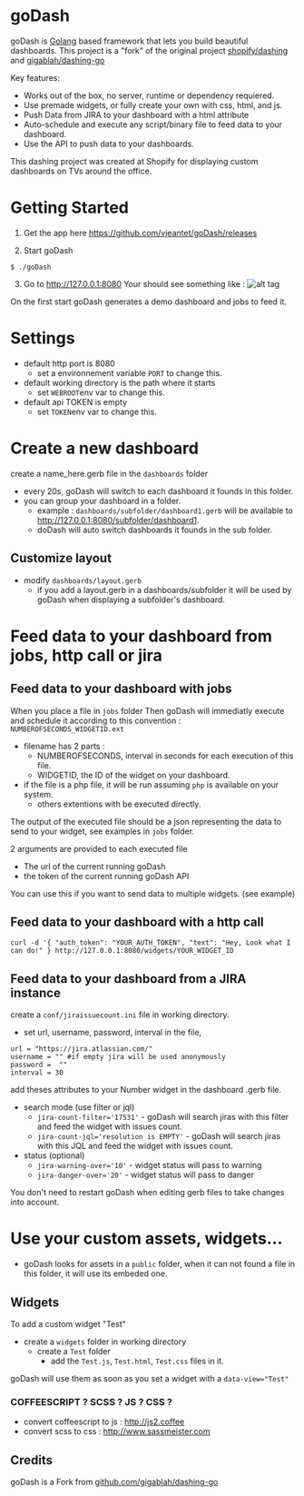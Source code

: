 goDash
==========

goDash is [Golang][1] based framework that lets you build beautiful dashboards.
This project is a "fork" of the original project [shopify/dashing][2] and [gigablah/dashing-go][3]


Key features:

* Works out of the box, no server, runtime or dependency requiered.
* Use premade widgets, or fully create your own with css, html, and js.
* Push Data from JIRA to your dashboard with a html attribute
* Auto-schedule and execute any script/binary file to feed data to your dashboard.
* Use the API to push data to your dashboards.

This dashing project was created at Shopify for displaying custom dashboards on TVs around the office.

# Getting Started
1. Get the app here https://github.com/vjeantet/goDash/releases

2. Start goDash
```
$ ./goDash
```

3. Go to http://127.0.0.1:8080
	Your should see something like : 
	![alt tag](https://raw.githubusercontent.com/vjeantet/goDash/master/screenshot.png)	


On the first start goDash generates a demo dashboard and jobs to feed it.

# Settings
* default http port is 8080
	* set a environnement variable ```PORT``` to change this.
* default working directory is the path where it starts
	* set ```WEBROOT```env var to change this.
* default api TOKEN is empty
	* set ```TOKEN```env var to change this.


# Create a new dashboard
create a name_here.gerb file in the ```dashboards``` folder

* every 20s, goDash will switch to each dashboard it founds in this folder.
* you can group your dashboard in a folder.
	* example : ```dashboards/subfolder/dashboard1.gerb```  will be available to http://127.0.0.1:8080/subfolder/dashboard1. 
	* doDash will auto switch dashboards it founds in the sub folder.

## Customize layout
* modify ```dashboards/layout.gerb```
	* if you add a layout.gerb in a dashboards/subfolder it will be used by goDash when displaying a subfolder's dashboard.


# Feed data to your dashboard from jobs, http call or jira

## Feed data to your dashboard with jobs
When you place a file in ```jobs``` folder Then goDash will immediatly execute and schedule it according to this convention : ```NUMBEROFSECONDS_WIDGETID.ext```
* filename has 2 parts :
	* NUMBEROFSECONDS,  interval in seconds for each execution of this file.
	* WIDGETID, the ID of the widget on your dashboard.
* if the file is a php file, it will be run assuming ```php``` is available on your system.
	* others extentions with be executed directly.

The output of the executed file should be a json representing the data to send to your widget, see examples in ```jobs``` folder.

2 arguments are provided to each executed file
* The url of the current running goDash
* the token of the current running goDash API

You can use this if you want to send data to multiple widgets. (see example)

## Feed data to your dashboard with a http call
```
curl -d '{ "auth_token": "YOUR_AUTH_TOKEN", "text": "Hey, Look what I can do!" } http://127.0.0.1:8080/widgets/YOUR_WIDGET_ID
```


## Feed data to your dashboard from a JIRA instance
create a ```conf/jiraissuecount.ini``` file in working directory.
* set url, username, password, interval in the file, 

```
url = "https://jira.atlassian.com/"
username = "" #if empty jira will be used anonymously
password =  ""
interval = 30
```

add theses attributes to your Number widget in the dashboard .gerb file.

* search mode (use filter or jql)
	* ```jira-count-filter='17531'``` - goDash will search jiras with this filter and feed the widget with issues count.
	* ```jira-count-jql='resolution is EMPTY'``` - goDash will search jiras with this JQL and feed the widget with issues count.
* status (optional)
	* ```jira-warning-over='10'``` - widget status will pass to warning
	* ```jira-danger-over='20'``` - widget status will pass to danger


You don't need to restart goDash when editing gerb files to take changes into account.

# Use your custom assets, widgets...
* goDash looks for assets in a ```public``` folder, when it can not found a file in this folder, it will use its embeded one.

## Widgets
To add a custom widget "Test"
* create a ```widgets``` folder in working directory
	* create a ```Test``` folder
		* add the ```Test.js```, ```Test.html```, ```Test.css``` files in it.

goDash will use them as soon as you set a widget with a ```data-view="Test"```


### COFFEESCRIPT ? SCSS ? JS ? CSS ?
* convert coffeescript to js : http://js2.coffee
* convert scss to css : http://www.sassmeister.com




Credits
-------

goDash is a Fork from [github.com/gigablah/dashing-go][3]



[1]: http://golang.org
[2]: http://shopify.github.io/dashing
[3]: https://github.com/gigablah/dashing-go

